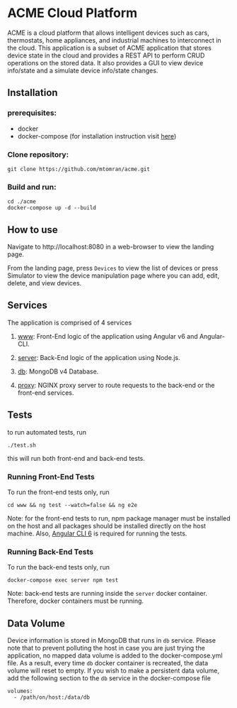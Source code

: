 # ACME Cloud Platform
ACME is a cloud platform that allows intelligent devices such as cars, thermostats, home appliances, and industrial machines to interconnect in the cloud. This application is a subset of ACME application that stores device state in the cloud and provides a REST API to perform CRUD operations on the stored data.
It also provides a GUI to view device info/state and a simulate device info/state changes.

## Installation
### prerequisites:
- docker
- docker-compose (for installation instruction visit [here](https://docs.docker.com/compose/install))

### Clone repository:
    git clone https://github.com/mtomran/acme.git
    
### Build and run:
    cd ./acme
    docker-compose up -d --build

## How to use
Navigate to http://localhost:8080 in a web-browser to view the landing page.

From the landing page, press `Devices` to view the list of devices or press Simulator to view the device manipulation page where you can add, edit, delete, and view devices.

## Services
The application is comprised of 4 services
1. [www](www/README.md): Front-End logic of the application using Angular v6 and Angular-CLI.

2. [server](server/README.md): Back-End logic of the application using Node.js.

3. [db](db/README.md): MongoDB v4 Database.
4. [proxy](proxy/README.md): NGINX proxy server to route requests to the back-end or the front-end services.

## Tests
to run automated tests, run 
    
    ./test.sh

this will run both front-end and back-end tests.
### Running Front-End Tests
To run the front-end tests only, run

    cd www && ng test --watch=false && ng e2e

Note: for the front-end tests to run, npm package manager must be installed on the host and all packages should be installed directly on the host machine. Also, [Angular CLI 6](https://github.com/angular/angular-cli/wiki) is required for running the tests.

### Running Back-End Tests
To run the back-end tests only, run

    docker-compose exec server npm test

Note: back-end tests are running inside the `server` docker container. Therefore, docker containers must be running.

## Data Volume
Device information is stored in MongoDB that runs in `db` service.
Please note that to prevent polluting the host in case you are just trying the application, no mapped data volume is added to the docker-compose.yml file. As a result, every time `db` docker container is recreated, the data volume will reset to empty.
If you wish to make a persistent data volume, add the following section to the `db` service in the docker-compose file

    volumes:
      - /path/on/host:/data/db